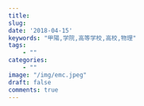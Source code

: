 ```yaml
---
title:
slug:
date: '2018-04-15'
keywords: "甲陽,学院,高等学校,高校,物理"
tags:
    - ""
categories:
    - ""
image: "/img/emc.jpeg"
draft: false
comments: true
---
```

